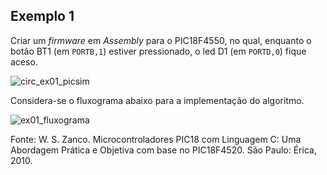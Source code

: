 ## Exemplo 1

Criar um *firmware* em *Assembly* para o PIC18F4550, no qual, enquanto o botão BT1 (em `PORTB,1`) 
estiver pressionado, o led D1 (em `PORTD,0`) fique aceso. 

![circ_ex01_picsim](https://github.com/user-attachments/assets/90b0396d-d0dd-4c94-a514-df3ad936dcf5)

Considera-se o fluxograma abaixo para a implementação do algoritmo.

![ex01_fluxograma](https://github.com/user-attachments/assets/bf696b8b-e329-49e0-b775-5fd0898262d6)

Fonte: W. S. Zanco. Microcontroladores PIC18 com Linguagem C: Uma Abordagem Prática e Objetiva com base no PIC18F4520. São Paulo: Érica, 2010.
